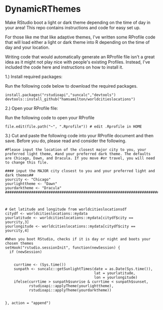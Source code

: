# DynamicRThemes
Make RStudio boot a light or dark theme depending on the time of day in your area! This repo contains instructions and code for easy set up.

For those like me that like adaptive themes, I've written some RProfile code that will load either a light or dark theme into R depending on the time of day and your location. 

Writing code that would automatically generate an RProfile file isn't a great idea as it might not play nice with people's existing Profiles. Instead, I've included the code here and instructions on how to install it. 

1.) Install required packages:

Run the following code below to download the required packages.

```{r}
install.packages("rstudioapi","suncalc","devtools")
devtools::install_github("hamsamilton/worldcitieslocations")
```
2.) Open your RProfile file:

Run the following code to open your RProfile
```{r}
file.edit(file.path("~", ".Rprofile")) # edit .Rprofile in HOME
```
3.) Cut and paste the following code into your RProfile document and then save. Before you do, please read and consider the following.

```{r}
#Please input the location of the closest major city to you, your preferred light theme, #and your preferred dark theme. The defaults are Chicago, Dawn, and Dracula. If you move #or travel, you will need to change this file.

#### input the MAJOR city closest to you and your preferred light and dark themes##
yourcity <- "Chicago"
yourlighttheme <- "Dawn"
yourdarktheme <- "Dracula"
##############################################################################



# Get latitude and longitude from worldcitieslocationsdf
citydf <- worldcitieslocations::mydata
yourlatitude <- worldcitieslocations::mydata[citydf$city == yourcity,3]
yourlongitude <- worldcitieslocations::mydata[citydf$city == yourcity,4]

#When you boot RStudio, checks if it is day or night and boots your chosen themes
setHook("rstudio.sessionInit", function(newSession) {
  if (newSession)
  
    
    currtime <- (Sys.time())
    sunpath <- suncalc::getSunlightTimes(date = as.Date(Sys.time()),
                                         lat = yourlatitude, 
                                         lon = yourlongitude) 
    ifelse(currtime > sunpath$sunrise & currtime < sunpath$sunset,
           rstudioapi::applyTheme(yourlighttheme), 
           rstudioapi::applyTheme(yourdarktheme)) 

  
}, action = "append")
```
  



  